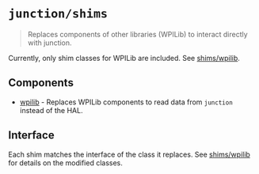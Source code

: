# `junction/shims`

> Replaces components of other libraries (WPILib) to interact directly with junction.

Currently, only shim classes for WPILib are included. See [shims/wpilib](/junction/shims/wpilib).

## Components

* [wpilib](/junction/shims/wpilib) - Replaces WPILib components to read data from `junction` instead of the HAL.

## Interface

Each shim matches the interface of the class it replaces. See [shims/wpilib](/junction/shims/wpilib) for details on the modified classes.
